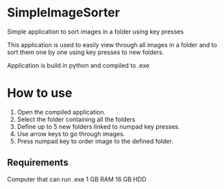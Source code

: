 # SimpleImageSorter
Simple application to sort images in a folder using key presses

This application is used to easily view through all images in a folder and to sort them one by one using key presses to new folders.

Application is build in python and compiled to .exe

# How to use
1. Open the compiled application.
2. Select the folder containing all the folders
3. Define up to 5 new folders linked to numpad key presses.
4. Use arrow keys to go through images.
5. Press numpad key to order image to the defined folder.


## Requirements
Computer that can run .exe
1 GB RAM
16 GB HDD




